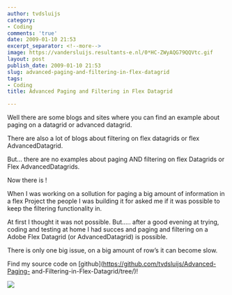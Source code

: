 ```yaml
---
author: tvdsluijs
category:
- Coding
comments: 'true'
date: 2009-01-10 21:53
excerpt_separator: <!--more-->
image: https://vandersluijs.resultants-e.nl/0*HC-ZWyAQG79QQVtc.gif
layout: post
publish_date: 2009-01-10 21:53
slug: advanced-paging-and-filtering-in-flex-datagrid
tags:
- Coding
title: Advanced Paging and Filtering in Flex Datagrid

---
```

Well there are some blogs and sites where you can find an example about paging
on a datagrid or advanced datagrid.  
  
There are also a lot of blogs about filtering on flex datagrids or flex
AdvancedDatagrid.  
  
But… there are no examples about paging AND filtering on flex Datagrids or
Flex AdvancedDatagrids.  
  
Now there is !  
  
  
  
When I was working on a sollution for paging a big amount of information in a
flex Project the people I was building it for asked me if it was possible to
keep the filtering functionality in.  
  
At first I thought it was not possible. But….. after a good evening at trying,
coding and testing at home I had succes and paging and filtering on a Adobe
Flex Datagrid (or AdvancedDatagrid) is possible.  
  
There is only one big issue, on a big amount of row’s it can become slow.  
  
Find my source code on [github](https://github.com/tvdsluijs/Advanced-Paging-
and-Filtering-in-Flex-Datagrid/tree/)!

![](https://vandersluijs.resultants-e.nl/0*HC-ZWyAQG79QQVtc.gif)

